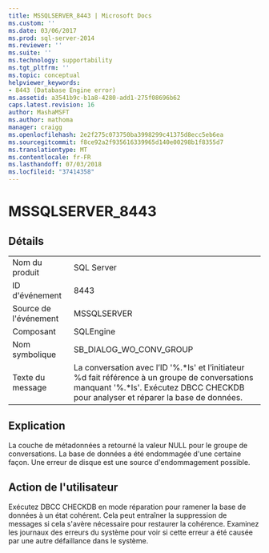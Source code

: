 ```yaml
---
title: MSSQLSERVER_8443 | Microsoft Docs
ms.custom: ''
ms.date: 03/06/2017
ms.prod: sql-server-2014
ms.reviewer: ''
ms.suite: ''
ms.technology: supportability
ms.tgt_pltfrm: ''
ms.topic: conceptual
helpviewer_keywords:
- 8443 (Database Engine error)
ms.assetid: a3541b9c-b1a8-4280-add1-275f08696b62
caps.latest.revision: 16
author: MashaMSFT
ms.author: mathoma
manager: craigg
ms.openlocfilehash: 2e2f275c073750ba3998299c41375d8ecc5eb6ea
ms.sourcegitcommit: f8ce92a2f935616339965d140e00298b1f8355d7
ms.translationtype: MT
ms.contentlocale: fr-FR
ms.lasthandoff: 07/03/2018
ms.locfileid: "37414358"
---
```

# <a name="mssqlserver8443"></a>MSSQLSERVER_8443
    
## <a name="details"></a>Détails  
  
|||  
|-|-|  
|Nom du produit|SQL Server|  
|ID d'événement|8443|  
|Source de l'événement|MSSQLSERVER|  
|Composant|SQLEngine|  
|Nom symbolique|SB_DIALOG_WO_CONV_GROUP|  
|Texte du message|La conversation avec l’ID '%.*ls' et l’initiateur %d fait référence à un groupe de conversations manquant '%.\*ls'. Exécutez DBCC CHECKDB pour analyser et réparer la base de données.|  
  
## <a name="explanation"></a>Explication  
 La couche de métadonnées a retourné la valeur NULL pour le groupe de conversations. La base de données a été endommagée d'une certaine façon. Une erreur de disque est une source d'endommagement possible.  
  
## <a name="user-action"></a>Action de l'utilisateur  
 Exécutez DBCC CHECKDB en mode réparation pour ramener la base de données à un état cohérent. Cela peut entraîner la suppression de messages si cela s'avère nécessaire pour restaurer la cohérence. Examinez les journaux des erreurs du système pour voir si cette erreur a été causée par une autre défaillance dans le système.  
  
  
